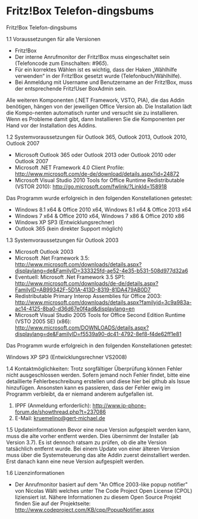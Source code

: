 Fritz!Box Telefon-dingsbums
=========================

Fritz!Box Telefon-dingsbums

1.1  Voraussetzungen für alle Versionen

- Fritz!Box
- Der interne Anrufmonitor der Fritz!Box muss eingeschaltet sein  (Telefoncode zum Einschalten: #96*5*).
- Für ein korrektes Wählen ist es wichtig, dass der Haken „Wählhilfe verwenden“ in der Fritz!Box gesetzt wurde (Telefonbuch/Wählhilfe).
- Bei Anmeldung mit Username und Benutzername an der Fritz!Box, muss der entsprechende Fritz!User BoxAdmin sein.


Alle weiteren Komponenten (.NET Framework, VSTO, PIA), die das Addin benötigen, hängen von der jeweiligen Office Version ab. Die Installation lädt die Kompo-nenten automatisch runter und versucht sie zu installieren. Wenn es Probleme damit gibt, dann Installieren Sie die Komponenten per Hand vor der Installation des Addins.

1.2	Systemvoraussetzungen für Outlook 365, Outlook 2013, Outlook 2010, Outlook 2007

- Microsoft Outlook 365 oder Outlook 2013 oder Outlook 2010 oder Outlook 2007
- Microsoft .NET Framework 4.0 Client Profile: http://www.microsoft.com/de-de/download/details.aspx?id=24872 
- Microsoft Visual Studio 2010 Tools for Office Runtime Redistributable (VSTOR 2010): http://go.microsoft.com/fwlink/?LinkId=158918

Das Programm wurde erfolgreich in den folgenden Konstellationen getestet:

- Windows 8.1 x64 & Office 2010 x64, Windows 8.1 x64 & Office 2013 x64
- Windows 7 x64 & Office 2010 x64, Windows 7 x86 & Office 2010 x86
- Windows XP SP3 (Entwicklungsrechner)
- Outlook 365 (kein direkter Support möglich)

1.3	Systemvoraussetzungen für Outlook 2003

- Microsoft Outlook 2003
- Microsoft .Net Framework 3.5: http://www.microsoft.com/downloads/details.aspx?displaylang=de&FamilyID=333325fd-ae52-4e35-b531-508d977d32a6
- Eventuell: Microsoft .Net Framework 3.5 SP1: http://www.microsoft.com/downloads/de-de/details.aspx?FamilyID=AB99342F-5D1A-413D-8319-81DA479AB0D7
- Redistributable Primary Interop Assemblies für Office 2003: http://www.microsoft.com/downloads/details.aspx?familyid=3c9a983a-ac14-4125-8ba0-d36d67e0f4ad&displaylang=en
- Microsoft Visual Studio 2005 Tools for Office Second Edition Runtime (VSTO 2005 SE) (x86): http://www.microsoft.com/DOWNLOADS/details.aspx?displaylang=de&FamilyID=f5539a90-dc41-4792-8ef8-f4de62ff1e81

Das Programm wurde erfolgreich in den folgenden Konstellationen getestet:

Windows XP SP3 (Entwicklungsrechner VS2008)

1.4	Kontaktmöglichkeiten:
Trotz sorgfältiger Überprüfung können Fehler nicht ausgeschlossen werden.
Sofern jemand noch Fehler findet, bitte eine detaillierte Fehlerbeschreibung erstellen und diese hier bei github als Issue hinzufügen. Ansonsten kann es passieren, dass der Fehler ewig im Programm verbleibt, da er niemand anderem aufgefallen ist.

1.	IPPF (Anmeldung erforderlich): http://www.ip-phone-forum.de/showthread.php?t=237086 
2.	E-Mail:  kruemelino@gert-michael.de

1.5	Updateinformationen
Bevor eine neue Version aufgespielt werden kann, muss die alte vorher entfernt werden. Dies übernimmt der Installer (ab Version 3.7). Es ist dennoch ratsam zu prüfen, ob die alte Version tatsächlich entfernt wurde. 
Bei einem Update von einer älteren Version muss über die Systemsteuerung das alte Addin zuerst deinstalliert werden. Erst danach kann eine neue Version aufgespielt werden.

1.6	Lizenzinformationen
-	Der Anrufmonitor basiert auf dem "An Office 2003-like popup notifier" von Nicolas Wälti welches unter The Code Project Open License (CPOL) liziensiert ist.
Nähere Informationen zu diesem Open Source Projekt finden Sie auf der Projektseite:
http://www.codeproject.com/KB/cpp/PopupNotifier.aspx 

